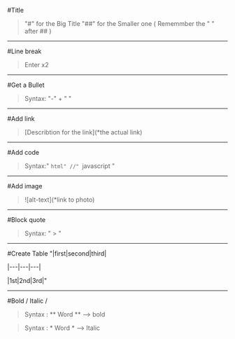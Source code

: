 #Title
>"#" for the Big Title
>"##" for the Smaller one
( Rememmber the " " after ## )

---------------------------------------------

#Line break

>Enter x2

---------------------------------------------
#Get a Bullet

>Syntax: "-" +  " "

---------------------------------------------
#Add link
>[Describtion for the link](*the actual link)

---------------------------------------------
#Add code
>Syntax:" ```html" //" ```javascript "

--------------------------------------------
#Add image
>![alt-text](*link to photo)

--------------------------------------------
#Block quote
>Syntax: " > "

--------------------------------------------
#Create Table
"|first|second|third|


|---|---|---|


|1st|2nd|3rd|"

--------------------------------------------
#Bold / Italic /
>Syntax : ** Word ** --> bold


>Syntax : * Word * --> Italic

